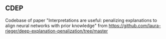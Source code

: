 ## CDEP
Codebase of paper  "Interpretations are useful: penalizing explanations to align neural networks with prior knowledge" from https://github.com/laura-rieger/deep-explanation-penalization/tree/master
